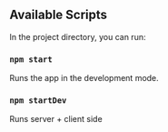 ## Available Scripts

In the project directory, you can run:

### `npm start`

Runs the app in the development mode.<br />
### `npm startDev`

Runs server + client side 
